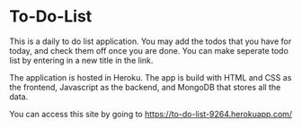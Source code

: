 # To-Do-List

This is a daily to do list application. You may add the todos that you have for today, and check them off once you are done. You can make seperate todo list by entering in a new title in the link.

The application is hosted in Heroku. The app is build with HTML and CSS as the frontend, Javascript as the backend, and MongoDB that stores all the data.


You can access this site by going to https://to-do-list-9264.herokuapp.com/

